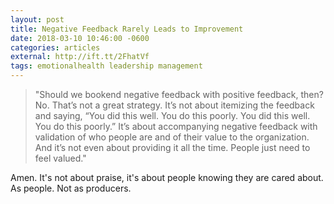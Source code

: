 ```yaml
---
layout: post
title: Negative Feedback Rarely Leads to Improvement
date: 2018-03-10 10:46:00 -0600
categories: articles
external: http://ift.tt/2FhatVf
tags: emotionalhealth leadership management
---
```


>  "Should we bookend negative feedback with positive feedback, then?  No. That’s not a great strategy. It’s not about itemizing the feedback and saying, “You did this well. You do this poorly. You did this well. You do this poorly.” It’s about accompanying negative feedback with validation of who people are and of their value to the organization. And it’s not even about providing it all the time. People just need to feel valued."

Amen. It's not about praise, it's about people knowing they are cared about. As people. Not as producers.
